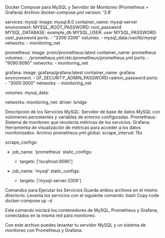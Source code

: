Docker Compose para MySQL y Servidor de Monitoreo (Prometheus + Grafana)
Archivo docker-compose.yml
version: '3.8'

services:
  mysql:
    image: mysql:8.0
    container_name: mysql-server
    environment:
      MYSQL_ROOT_PASSWORD: root_password
      MYSQL_DATABASE: example_db
      MYSQL_USER: user
      MYSQL_PASSWORD: user_password
    ports:
      - "3306:3306"
    volumes:
      - mysql_data:/var/lib/mysql
    networks:
      - monitoring_net

  prometheus:
    image: prom/prometheus:latest
    container_name: prometheus
    volumes:
      - ./prometheus.yml:/etc/prometheus/prometheus.yml
    ports:
      - "9090:9090"
    networks:
      - monitoring_net

  grafana:
    image: grafana/grafana:latest
    container_name: grafana
    environment:
      - GF_SECURITY_ADMIN_PASSWORD=admin_password
    ports:
      - "3000:3000"
    networks:
      - monitoring_net

volumes:
  mysql_data:

networks:
  monitoring_net:
    driver: bridge

Descripción de los Servicios
MySQL: Servidor de base de datos MySQL con volúmenes persistentes y variables de entorno configuradas.
Prometheus: Sistema de monitoreo que recolecta métricas de los servicios.
Grafana: Herramienta de visualización de métricas para acceder a los datos monitorizados.
Archivo prometheus.yml
global:
  scrape_interval: 15s

scrape_configs:
  - job_name: 'prometheus'
    static_configs:
      - targets: ['localhost:9090']

  - job_name: 'mysql'
    static_configs:
      - targets: ['mysql-server:3306']

Comandos para Ejecutar los Servicios
Guarda ambos archivos en el mismo directorio.
Levanta los servicios con el siguiente comando:
bash
Copy code
docker-compose up -d


Este comando iniciará los contenedores de MySQL, Prometheus y Grafana, conectados en la misma red para monitoreo.

Con este archivo puedes levantar tu servidor MySQL y un sistema de monitoreo con Prometheus y Grafana.
